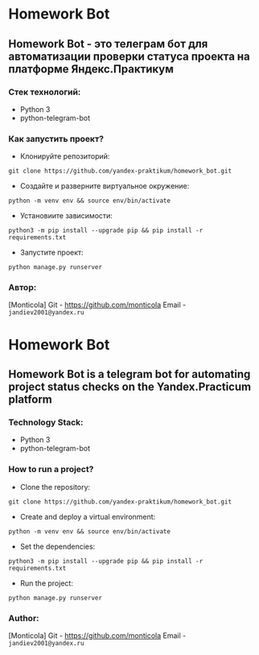# Homework Bot
## Homework Bot - это телеграм бот для автоматизации проверки статуса проекта на платформе Яндекс.Практикум

### Стек технологий:
- Python 3
- python-telegram-bot

### Как запустить проект?

- Клонируйте репозиторий:
```
git clone https://github.com/yandex-praktikum/homework_bot.git
```

- Создайте и разверните виртуальное окружение:
```
python -m venv env && source env/bin/activate
```

- Установиите зависимости:
```
python3 -m pip install --upgrade pip && pip install -r requirements.txt
```

- Запустите проект:

```
python manage.py runserver
```

### Автор:

[Monticola]
Git - https://github.com/monticola
Email - ```jandiev2001@yandex.ru```


# Homework Bot
## Homework Bot is a telegram bot for automating project status checks on the Yandex.Practicum platform

### Technology Stack:
- Python 3
- python-telegram-bot

### How to run a project?

- Clone the repository:
```
git clone https://github.com/yandex-praktikum/homework_bot.git
```

- Create and deploy a virtual environment:
```
python -m venv env && source env/bin/activate
```

- Set the dependencies:
```
python3 -m pip install --upgrade pip && pip install -r requirements.txt
```

- Run the project:

```
python manage.py runserver
```

### Author:

[Monticola]
Git - https://github.com/monticola
Email - ``jandiev2001@yandex.ru``
